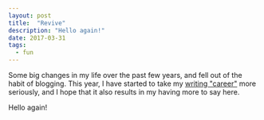 ```yaml
---
layout: post
title:  "Revive"
description: "Hello again!"
date: 2017-03-31
tags:
  - fun
---
```


Some big changes in my life over the past few years, and fell out of the habit of blogging.  This year, I have started to take my [writing "career"](/writing) more seriously, and I hope that it also results in my having more to say here.

Hello again!